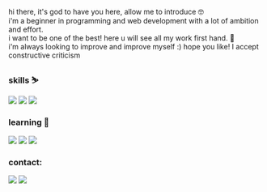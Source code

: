 hi there, it's god to have you here, allow me to introduce 🤓
<br>
i'm a beginner in programming and web development with a lot of ambition and effort.
<br>
i want to be one of the best! here u will see all my work first hand. 🤟
<br>
i'm always looking to improve and improve myself :)
hope you like! I accept constructive criticism
<br>

<div>
  <h3>skills ⛷️</h3>
<img src="https://img.shields.io/badge/HTML-1B3946?style=for-the-badge&logo=html5&logoColor=white">
<img src="https://img.shields.io/badge/CSS3-4B757B?style=for-the-badge&logo=css3&logoColor=white">
<img src="https://img.shields.io/badge/JavaScript-3F6973?style=for-the-badge&logo=javascript&logoColor=black">
 <br>
<h3>learning 🥶</h3>
<img src="https://img.shields.io/badge/Java-1B3946?style=for-the-badge&logo=Java&logoColor=white">
<img src="https://img.shields.io/badge/Python-4B757B?style=for-the-badge&logo=python&logoColor=white">
<img src="https://img.shields.io/badge/C-3F6973?style=for-the-badge&logo=C&logoColor=white">
</div>

<h3>contact:</h3>
<a href="https://mail.google.com/mail/u/0/#inbox?compose=DXDwSWxClLdbGXsfSRZQxnhWsJQRgFvLhrvjfGGzvrwJSxVFkZShmZHnvRgbmMHSLDBGXCKRBLpBvWmpcfMdjbSJqRdfwJLsgbgvvRKKRJhMPqbvPKVVSVdB"><img src="https://img.shields.io/badge/Gmail-7BA6A6?style=for-the-badge&logo=gmail&logoColor=white"/></a> 
 <a href="https://www.twitter.com/davittiw"><img src="https://img.shields.io/badge/Twitter-D3D1C4?style=for-the-badge&logo=twitter&logoColor=white"/></a>
 
<br>
